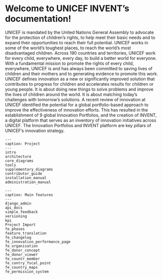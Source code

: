 # Welcome to UNICEF INVENT’s documentation!
UNICEF is mandated by the United Nations General Assembly to advocate for the protection of children’s rights, to help meet their basic needs and to expand their opportunities to reach their full potential. UNICEF works in some of the world’s toughest places, to reach the world’s most disadvantaged children. Across 190 countries and territories, UNICEF work for every child, everywhere, every day, to build a better world for everyone. With a fundamental mission to promote the rights of every child, everywhere, UNICEF is and has always been committed to saving lives of children and their mothers and to generating evidence to promote this work. UNICEF defines innovation as a new or significantly improved solution that contributes to progress for children and accelerates results for children or young people. It is about doing new things to solve problems and improve the lives of children around the world. It is about matching today’s challenges with tomorrow’s solutions. A recent review of innovation at UNICEF identified the potential for a global portfolio-based approach to improve the effectiveness of innovation efforts. This has resulted in the establishment of 9 global Innovation Portfolios, and the creation of INVENT, a digital platform that serves as an inventory of innovation initiatives across UNICEF. The Innovation Portfolios and INVENT platform are key pillars of UNICEF’s innovation strategy.

```{toctree}
---
caption: Project
---
intro
architecture
core_diagrams
tools
supplementary_diagrams
contributor_guide
installation_manual
administration_manual
```

```{toctree}
---
caption: Main features
---
django_admin
api_docs
simple_feedback
versioning
kpi
Project Import
fe_phases
feature_translation
fe_changelog
fe_innovation_performance_page
fe_organisation
fe_donor_concept
fe_donor_viewer
fe_countr_member
fe_contry_focal_point
fe_country_maps
fe_permission_system
```
